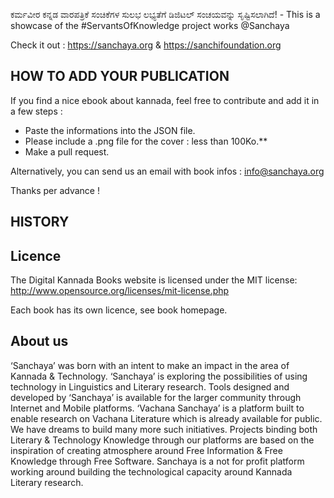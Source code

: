 ಕರ್ಮವೀರ ಕನ್ನಡ ವಾರಪತ್ರಿಕೆ ಸಂಚಿಕೆಗಳ ಸುಲಭ ಲಭ್ಯತೆಗೆ ಡಿಜಿಟಲ್ ಸಂಚಯವನ್ನು ಸೃಷ್ಟಿಸಲಾಗಿದೆ‍! - This is a showcase of the #ServantsOfKnowledge project works @Sanchaya

Check it out : https://sanchaya.org & https://sanchifoundation.org

## HOW TO ADD YOUR PUBLICATION

If you find a nice ebook about kannada, feel free to contribute and add it in a few steps :

- Paste the informations into the JSON file.
- Please include a .png file for the cover : less than 100Ko.**
- Make a pull request.

Alternatively, you can send us an email with book infos : info@sanchaya.org

Thanks per advance !

## HISTORY


## Licence

The Digital Kannada Books website is licensed under the MIT license: http://www.opensource.org/licenses/mit-license.php

Each book has its own licence, see book homepage.

## About us
‘Sanchaya’ was born with an intent to make an impact in the area of Kannada & Technology. ‘Sanchaya’ is exploring the possibilities of using technology in Linguistics and Literary research. Tools designed and developed by ‘Sanchaya’ is available for the larger community through Internet and Mobile platforms. ‘Vachana Sanchaya’ is a platform built to enable research on Vachana Literature which is already available for public. We have dreams to build many more such initiatives. Projects binding both Literary & Technology Knowledge through our platforms are based on the inspiration of creating atmosphere around Free Information & Free Knowledge through Free Software. Sanchaya is a not for profit platform working around building the technological capacity around Kannada Literary research.

